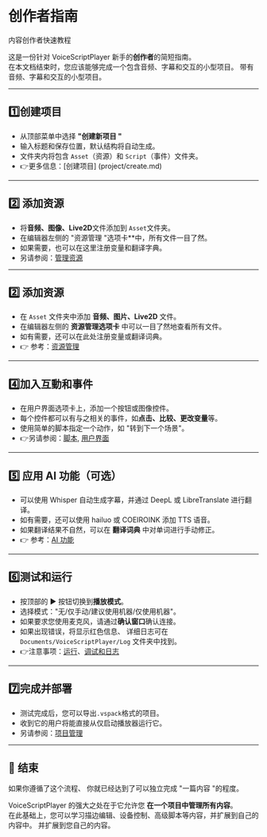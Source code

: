 # 创作者指南
内容创作者快速教程

这是一份针对 VoiceScriptPlayer 新手的**创作者**的简短指南。  
在本文档结束时，您应该能够完成一个包含音频、字幕和交互的小型项目。
带有音频、字幕和交互的小型项目。

---

## 1️⃣创建项目

- 从顶部菜单中选择 **"创建新项目 "**
- 输入标题和保存位置，默认结构将自动生成。  
- 文件夹内将包含 `Asset`（资源）和 `Script`（事件）文件夹。  
- 👉更多信息：[创建项目] (project/create.md)

---

## 2️⃣ 添加资源

- 将**音频、图像、Live2D**文件添加到 `Asset`文件夹。  
- 在编辑器左侧的 "资源管理 "选项卡**中，所有文件一目了然。  
- 如果需要，也可以在这里注册变量和翻译字典。  
- 另请参阅：[管理资源](editor/resources.md)

---

## 2️⃣ 添加资源

- 在 `Asset` 文件夹中添加 **音频、图片、Live2D** 文件。  
- 在编辑器左侧的 **资源管理选项卡** 中可以一目了然地查看所有文件。  
- 如有需要，还可以在此处注册变量或翻译词典。  
- 👉 参考：[资源管理](editor/resources.md)

---

## 4️⃣加入互動和事件

- 在用户界面选项卡上，添加一个按钮或图像控件。  
- 每个控件都可以有与之相关的事件，如**点击、比较、更改变量**等。  
- 使用简单的脚本指定一个动作，如 "转到下一个场景"。  
- 👉另请参阅：[脚本](编辑器/脚本.md), [用户界面](编辑器/用户界面.md)

---

## 5️⃣ 应用 AI 功能（可选）

- 可以使用 Whisper 自动生成字幕，并通过 DeepL 或 LibreTranslate 进行翻译。  
- 如有需要，还可以使用 hailuo 或 COEIROINK 添加 TTS 语音。  
- 如果翻译结果不自然，可以在 **翻译词典** 中对单词进行手动修正。  
- 👉 参考：[AI 功能](ai/whisper.md)

---

## 6️⃣测试和运行

- 按顶部的 ▶️ 按钮切换到**播放模式**。  
- 选择模式："无/仅手动/建议使用机器/仅使用机器"。
- 如果要求您使用麦克风，请通过**确认窗口**确认连接。  
- 如果出现错误，将显示红色信息、
  详细日志可在 `Documents/VoiceScriptPlayer/Log` 文件夹中找到。  
- 👉注意事项：[运行](playback/run.md)、[调试和日志](playback/debug.md)

---

## 7️⃣完成并部署

- 测试完成后，您可以导出`.vspack`格式的项目。  
- 收到它的用户将能直接从仅启动播放器运行它。  
- 另请参阅：[项目管理](project/manage.md)

---

## 🎯 结束

如果你遵循了这个流程、
你就已经达到了可以独立完成 "一篇内容 "的程度。

VoiceScriptPlayer 的强大之处在于它允许您 **在一个项目中管理所有内容**。  
在此基础上，您可以学习描边编辑、设备控制、高级脚本等内容，并扩展到自己的内容中。
并扩展到您自己的内容。
